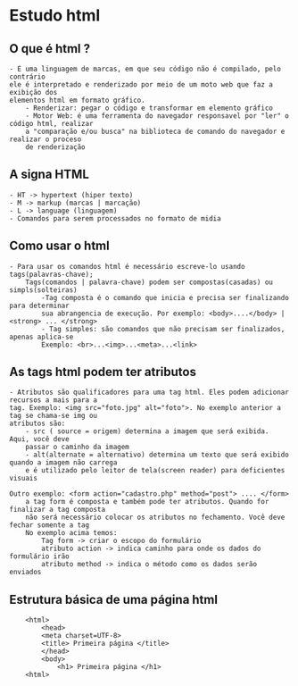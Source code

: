 # Estudo html
## O que é html ?
    - É uma linguagem de marcas, em que seu código não é compilado, pelo contrário
    ele é interpretado e renderizado por meio de um moto web que faz a exibição dos 
    elementos html em formato gráfico.
        - Renderizar: pegar o código e transformar em elemento gráfico
        - Motor Web: é uma ferramenta do navegador responsavel por "ler" o código html, realizar 
        a "comparação e/ou busca" na biblioteca de comando do navegador e realizar o proceso 
        de renderização
## A signa HTML
    - HT -> hypertext (hiper texto)
    - M -> markup (marcas | marcação)
    - L -> language (linguagem)
    - Comandos para serem processados no formato de midia

## Como usar o html
    - Para usar os comandos html é necessário escreve-lo usando tags(palavras-chave);
        Tags(comandos | palavra-chave) podem ser compostas(casadas) ou simpls(solteiras)
            -Tag composta é o comando que inicia e precisa ser finalizando para determinar
            sua abrangencia de execução. Por exemplo: <body>....</body> | <strong> ... </strong>
            - Tag simples: são comandos que não precisam ser finalizados, apenas aplica-se
            Exemplo: <br>...<img>...<meta>...<link>

## As tags html podem ter atributos
    - Atributos são qualificadores para uma tag html. Eles podem adicionar recursos a mais para a
    tag. Exemplo: <img src="foto.jpg" alt="foto">. No exemplo anterior a tag se chama-se img ou 
    atributos são: 
        - src ( source = origem) determina a imagem que será exibida. Aqui, você deve 
        passar o caminho da imagem 
        - alt(alternate = alternativo) determina um texto que será exibido quando a imagem não carrega
        e é utilizado pelo leitor de tela(screen reader) para deficientes visuais

    Outro exemplo: <form action="cadastro.php" method="post"> .... </form>
        a tag form é composta e também pode ter atributos. Quando for finalizar a tag composta 
        não será necessário colocar os atributos no fechamento. Você deve fechar somente a tag
        No exemplo acima temos:
            Tag form -> criar o escopo do formulário
            atributo action -> indica caminho para onde os dados do formulário irão
            atributo method -> indica o método como os dados serão enviados

## Estrutura básica de uma página html

``` 
    <html>
        <head>
        <meta charset=UTF-8>
        <title> Primeira página </title>
        </head>
        <body>
            <h1> Primeira página </h1>
    <html> 
``` 